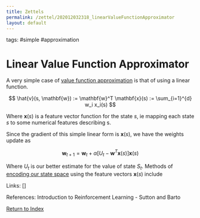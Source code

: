 ```yaml
---
title: Zettels
permalink: /zettel/202012032318_linearValueFunctionApproximator
layout: default
---
```

tags: #simple #approximation

# Linear Value Function Approximator

A very simple case of [value function approximation](TODO) is that of using a linear function.

$$
\hat{v}(s, \mathbf{w}) := \mathbf{w}^T \mathbf{x}(s) := \sum_{i=1}^{d} w_i x_i(s) 
$$

Where $\mathbf{x}(s)$ is a feature vector function for the state $s$, ie 
mapping each state $s$ to some numerical features describing s.

Since the gradient of this simple linear form is $\mathbf{x}(s)$, we have the weights update as

$$
\mathbf{w}_{t+1} = \mathbf{w}_t + \alpha \big[ U_t - \mathbf{w}^T \mathbf{x}(s) \big] \mathbf{x}(s)
$$

Where $U_t$ is our better estimate for the value of state $S_t$. Methods of [encoding our state space](202012041222_featureVectorStates) using 
the feature vectors $\mathbf{x}(s)$ include 

Links: []

References: Introduction to Reinforcement Learning - Sutton and Barto

[Return to Index](index)